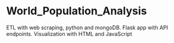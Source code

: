 # World_Population_Analysis
ETL with web scraping, python and mongoDB. Flask  app with API endpoints. Visualization with HTML and JavaScript 
